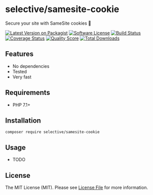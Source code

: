 # selective/samesite-cookie

Secure your site with SameSite cookies :cookie:

[![Latest Version on Packagist](https://img.shields.io/github/release/selective-php/samesite-cookie.svg?style=flat-square)](https://packagist.org/packages/selective/samesite-cookie)
[![Software License](https://img.shields.io/badge/license-MIT-brightgreen.svg?style=flat-square)](LICENSE.md)
[![Build Status](https://img.shields.io/travis/selective-php/samesite-cookie/master.svg?style=flat-square)](https://travis-ci.org/selective-php/samesite-cookie)
[![Coverage Status](https://img.shields.io/scrutinizer/coverage/g/selective-php/samesite-cookie.svg?style=flat-square)](https://scrutinizer-ci.com/g/selective-php/samesite-cookie/code-structure)
[![Quality Score](https://img.shields.io/scrutinizer/quality/g/selective-php/samesite-cookie.svg?style=flat-square)](https://scrutinizer-ci.com/g/selective-php/samesite-cookie/?branch=master)
[![Total Downloads](https://img.shields.io/packagist/dt/selective/samesite-cookie.svg?style=flat-square)](https://packagist.org/packages/selective/samesite-cookie/stats)


## Features

* No dependencies
* Tested
* Very fast

## Requirements

* PHP 7.1+

## Installation

```
composer require selective/samesite-cookie
```

## Usage

* TODO

## License

The MIT License (MIT). Please see [License File](LICENSE) for more information.
